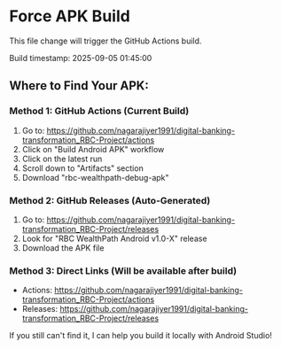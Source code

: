 # Force APK Build

This file change will trigger the GitHub Actions build.

Build timestamp: 2025-09-05 01:45:00

## Where to Find Your APK:

### Method 1: GitHub Actions (Current Build)
1. Go to: https://github.com/nagarajiyer1991/digital-banking-transformation_RBC-Project/actions
2. Click on "Build Android APK" workflow
3. Click on the latest run
4. Scroll down to "Artifacts" section
5. Download "rbc-wealthpath-debug-apk"

### Method 2: GitHub Releases (Auto-Generated)
1. Go to: https://github.com/nagarajiyer1991/digital-banking-transformation_RBC-Project/releases
2. Look for "RBC WealthPath Android v1.0-X" release
3. Download the APK file

### Method 3: Direct Links (Will be available after build)
- Actions: https://github.com/nagarajiyer1991/digital-banking-transformation_RBC-Project/actions
- Releases: https://github.com/nagarajiyer1991/digital-banking-transformation_RBC-Project/releases

If you still can't find it, I can help you build it locally with Android Studio!